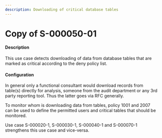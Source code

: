 ```yaml
---
description: Downloading of critical database tables
---
```


# Copy of S-000050-01

#### Description

This use case detects downloading of data from database tables that are marked as critical according to the deny policy list.

#### Configuration

In general only a functional consultant would download records from table(s) directly for analysis, someone from the audit department or any 3rd party reporting tool. Thus the latter goes via RFC generally.

To monitor whom is downloading data from tables, policy 1001 and 2007 can be used to define the permitted users and critical tables that should be monitored.

Use case S-000020-1, S-000030-1, S-000040-1 and S-000070-1 strengthens this use case and vice-versa.
